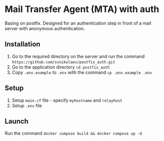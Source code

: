 # Mail Transfer Agent (MTA) with auth

Basing on postfix. Designed for an authentication step in front of a mail server with anonymous authentication.

## Installation

1. Go to the required directory on the server and run the command `https://github.com/svnikolaev/postfix_auth.git`
2. Go to the application directory `cd postfix_auth`
3. Copy `.env.example` to `.env` with the command `cp .env.example .env`

## Setup

1. Setup `main.cf` file - specify `myhostname` and `relayhost`
2. Setup `.env` file

## Launch

Run the command `docker compose build && docker compose up -d`

